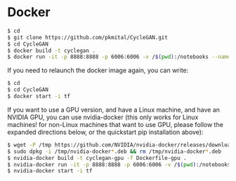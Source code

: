 # Docker

```bash
$ cd
$ git clone https://github.com/pkmital/CycleGAN.git
$ cd CycleGAN
$ docker build -t cyclegan .
$ docker run -it -p 8888:8888 -p 6006:6006 -v /$(pwd):/notebooks --name tf cyclegan /bin/bash
```

If you need to relaunch the docker image again, you can write:

```bash
$ cd
$ cd CycleGAN
$ docker start -i tf
```

If you want to use a GPU version, and have a Linux machine, and have an NVIDIA GPU, you can use nvidia-docker (this only works for Linux machines! for non-Linux machines that want to use GPU, please follow the expanded directions below, or the quickstart pip installation above):

```bash
$ wget -P /tmp https://github.com/NVIDIA/nvidia-docker/releases/download/v1.0.0-rc.3/nvidia-docker_1.0.0.rc.3-1_amd64.deb
$ sudo dpkg -i /tmp/nvidia-docker*.deb && rm /tmp/nvidia-docker*.deb
$ nvidia-docker build -t cyclegan-gpu -f Dockerfile-gpu .
$ nvidia-docker run -it -p 8888:8888 -p 6006:6006 -v /$(pwd):/notebooks --name tf cyclegan-gpu /bin/bash
$ nvidia-docker start -i tf
```
